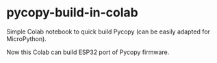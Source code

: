# pycopy-build-in-colab
Simple Colab notebook to quick build Pycopy (can be easily adapted for MicroPython).

Now this Colab can build ESP32 port of Pycopy firmware.
